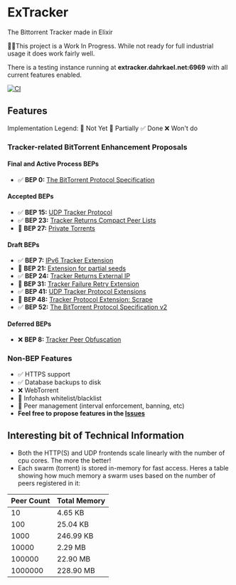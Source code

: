 # ExTracker
The Bittorrent Tracker made in Elixir

👷‍♂️This project is a Work In Progress. While not ready for full industrial usage it does work fairly well.

There is a testing instance running at **extracker.dahrkael.net:6969** with all current features enabled.

[![CI](https://github.com/Dahrkael/ExTracker/actions/workflows/build-on-push.yml/badge.svg)](https://github.com/Dahrkael/ExTracker/actions/workflows/build-on-push.yml)

## Features
Implementation Legend: 
🔲 Not Yet 🔰 Partially ✅ Done ❌ Won't do

### Tracker-related BitTorrent Enhancement Proposals

#### Final and Active Process BEPs
- ✅ **BEP 0:** [The BitTorrent Protocol Specification](https://www.bittorrent.org/beps/bep_0003.html)
#### Accepted BEPs
- ✅ **BEP 15:** [UDP Tracker Protocol](https://www.bittorrent.org/beps/bep_0015.html)
- ✅ **BEP 23:** [Tracker Returns Compact Peer Lists](https://www.bittorrent.org/beps/bep_0023.html)
- 🔲 **BEP 27:** [Private Torrents](https://www.bittorrent.org/beps/bep_0027.html)
#### Draft BEPs
- ✅ **BEP 7:** [IPv6 Tracker Extension](https://www.bittorrent.org/beps/bep_0007.html)
- 🔲 **BEP 21:** [Extension for partial seeds](https://www.bittorrent.org/beps/bep_0021.html)
- ✅ **BEP 24:** [Tracker Returns External IP](https://www.bittorrent.org/beps/bep_0024.html)
- 🔲 **BEP 31:** [Tracker Failure Retry Extension](https://www.bittorrent.org/beps/bep_0031.html)
- ✅ **BEP 41:** [UDP Tracker Protocol Extensions](https://www.bittorrent.org/beps/bep_0041.html)
- 🔰 **BEP 48:** [Tracker Protocol Extension: Scrape](https://www.bittorrent.org/beps/bep_0048.html)
- ✅ **BEP 52:** [The BitTorrent Protocol Specification v2](https://www.bittorrent.org/beps/bep_0052.html)
#### Deferred BEPs
- ❌ **BEP 8:** [Tracker Peer Obfuscation](https://www.bittorrent.org/beps/bep_0008.html)

### Non-BEP Features
- ✅ HTTPS support
- ✅ Database backups to disk
- ❌ WebTorrent
- 🔲 Infohash whitelist/blacklist
- 🔰 Peer management (interval enforcement, banning, etc)
- **Feel free to propose features in the [Issues](https://github.com/Dahrkael/ExTracker/issues)**

## Interesting bit of Technical Information

- Both the HTTP(S) and UDP frontends scale linearly with the number of cpu cores. The more the better!
- Each swarm (torrent) is stored in-memory for fast access. Heres a table showing how much memory a swarm uses based on the number of peers registered in it:

| Peer Count | Total Memory |
|:-----------|:-------------|
| 10         | 4.65 KB      |
| 100        | 25.04 KB     |
| 1000       | 246.99 KB    |
| 10000      | 2.29 MB      |
| 100000     | 22.90 MB     |
| 1000000    | 228.90 MB    |
